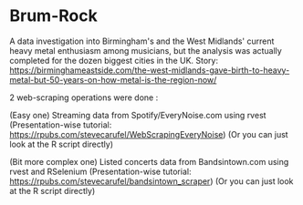 # Brum-Rock
A data investigation into Birmingham's and the West Midlands' current heavy metal enthusiasm among musicians, but the analysis was actually completed for the dozen biggest cities in the UK. Story: https://birminghameastside.com/the-west-midlands-gave-birth-to-heavy-metal-but-50-years-on-how-metal-is-the-region-now/

2 web-scraping operations were done :

(Easy one) Streaming data from Spotify/EveryNoise.com using rvest (Presentation-wise tutorial: https://rpubs.com/stevecarufel/WebScrapingEveryNoise)
(Or you can just look at the R script directly)

(Bit more complex one) Listed concerts data from Bandsintown.com using rvest and RSelenium (Presentation-wise tutorial: https://rpubs.com/stevecarufel/bandsintown_scraper)
(Or you can just look at the R script directly)
